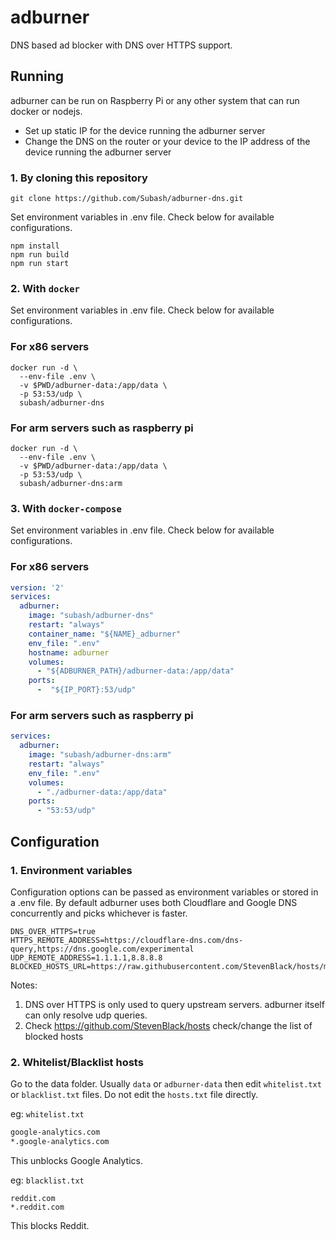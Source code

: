 # adburner
DNS based ad blocker with DNS over HTTPS support.

## Running

adburner can be run on Raspberry Pi or any other system that can run docker or nodejs.

- Set up static IP for the device running the adburner server
- Change the DNS on the router or your device to the IP address of the device running the adburner server

### 1. By cloning this repository

```shell
git clone https://github.com/Subash/adburner-dns.git
```

Set environment variables in .env file. Check below for available configurations.

```shell
npm install
npm run build
npm run start
```

### 2. With `docker`

Set environment variables in .env file. Check below for available configurations.

### For x86 servers
```shell
docker run -d \
  --env-file .env \
  -v $PWD/adburner-data:/app/data \
  -p 53:53/udp \
  subash/adburner-dns
```

### For arm servers such as raspberry pi
```shell
docker run -d \
  --env-file .env \
  -v $PWD/adburner-data:/app/data \
  -p 53:53/udp \
  subash/adburner-dns:arm
```

### 3. With `docker-compose`

Set environment variables in .env file. Check below for available configurations.

### For x86 servers
```yaml
version: '2'
services:
  adburner:
    image: "subash/adburner-dns"
    restart: "always"
    container_name: "${NAME}_adburner"
    env_file: ".env"
    hostname: adburner
    volumes:
      - "${ADBURNER_PATH}/adburner-data:/app/data"
    ports:
      -  "${IP_PORT}:53/udp"
```

### For arm servers such as raspberry pi
```yaml
services:
  adburner:
    image: "subash/adburner-dns:arm"  
    restart: "always"
    env_file: ".env"
    volumes:
      - "./adburner-data:/app/data"
    ports:
      - "53:53/udp"
```

## Configuration

### 1. Environment variables

Configuration options can be passed as environment variables or stored in a .env file.
By default adburner uses both Cloudflare and Google DNS concurrently and picks whichever is faster.
```
DNS_OVER_HTTPS=true
HTTPS_REMOTE_ADDRESS=https://cloudflare-dns.com/dns-query,https://dns.google.com/experimental
UDP_REMOTE_ADDRESS=1.1.1.1,8.8.8.8
BLOCKED_HOSTS_URL=https://raw.githubusercontent.com/StevenBlack/hosts/master/hosts
```
Notes:
1. DNS over HTTPS is only used to query upstream servers. adburner itself can only resolve udp queries.
2. Check https://github.com/StevenBlack/hosts check/change the list of blocked hosts

### 2. Whitelist/Blacklist hosts

Go to the data folder. Usually `data` or `adburner-data` then edit `whitelist.txt` or `blacklist.txt` files. Do not edit the `hosts.txt` file directly.

eg: `whitelist.txt`
```txt
google-analytics.com
*.google-analytics.com
```

This unblocks Google Analytics.

eg: `blacklist.txt`

```
reddit.com
*.reddit.com
```

This blocks Reddit.
